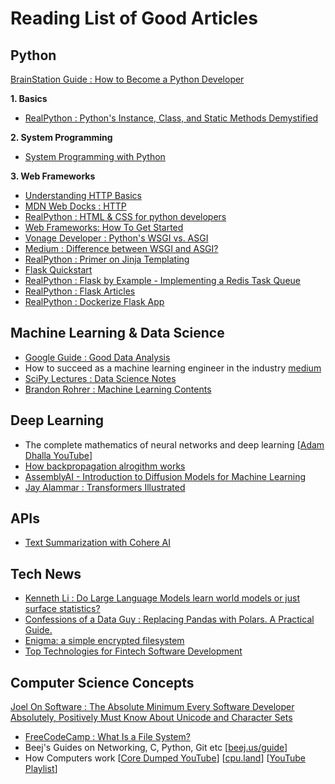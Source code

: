 # Reading List of Good Articles

## Python

[BrainStation Guide : How to Become a Python Developer](https://brainstation.io/career-guides/how-to-become-a-python-developer)

**1. Basics**

- [RealPython : Python's Instance, Class, and Static Methods Demystified](https://realpython.com/instance-class-and-static-methods-demystified/)

**2. System Programming**

- [System Programming with Python](https://python-course.eu/applications-python/python-and-the-shell.php)

**3. Web Frameworks**

- [Understanding HTTP Basics](http://www.steves-internet-guide.com/http-basics/)
- [MDN Web Docks : HTTP](https://developer.mozilla.org/en-US/docs/Web/HTTP)
- [RealPython : HTML & CSS for python developers](https://realpython.com/html-css-python/)
- [Web Frameworks: How To Get Started](https://djangostars.com/blog/what-is-a-web-framework/)
- [Vonage Developer : Python's WSGI vs. ASGI](https://developer.vonage.com/en/blog/21/11/19/how-wsgi-vs-asgi-is-like-baking-a-cake)
- [Medium : Difference between WSGI and ASGI?](https://medium.com/analytics-vidhya/difference-between-wsgi-and-asgi-807158ed1d4c)
- [RealPython : Primer on Jinja Templating](https://realpython.com/primer-on-jinja-templating/)
- [Flask Quickstart](https://flask.palletsprojects.com/en/2.2.x/quickstart/)
- [RealPython : Flask by Example - Implementing a Redis Task Queue](https://realpython.com/flask-by-example-implementing-a-redis-task-queue/)
- [RealPython : Flask Articles](https://realpython.com/tutorials/flask/)
- [RealPython : Dockerize Flask App](https://realpython.com/dockerizing-flask-with-compose-and-machine-from-localhost-to-the-cloud/)


## Machine Learning & Data Science

- [Google Guide : Good Data Analysis](https://developers.google.com/machine-learning/guides/good-data-analysis)
- How to succeed as a machine learning engineer in the industry [medium](https://towardsdatascience.com/how-to-succeed-as-a-machine-learning-engineer-in-the-industry-d36ffc2f2631)
- [SciPy Lectures : Data Science Notes](https://scipy-lectures.org/index.html)
- [Brandon Rohrer : Machine Learning Contents](https://e2eml.school/blog.html)

## Deep Learning
- The complete mathematics of neural networks and deep learning [[Adam Dhalla YouTube](https://www.youtube.com/watch?v=Ixl3nykKG9M&ab_channel=AdamDhalla)]
- [How backpropagation alrogithm works](http://neuralnetworksanddeeplearning.com/chap2.html)
- [AssemblyAI - Introduction to Diffusion Models for Machine Learning](https://www.assemblyai.com/blog/diffusion-models-for-machine-learning-introduction/)
- [Jay Alammar : Transformers Illustrated](https://jalammar.github.io/illustrated-transformer/)

## APIs

- [Text Summarization with Cohere AI](https://docs.cohere.ai/docs/text-summarization-guide)

## Tech News

- [Kenneth Li : Do Large Language Models learn world models or just surface statistics?](https://thegradient.pub/othello/)
- [Confessions of a Data Guy : Replacing Pandas with Polars. A Practical Guide.](https://www.confessionsofadataguy.com/replacing-pandas-with-polars-a-practical-guide/)
- [Enigma: a simple encrypted filesystem](https://github.com/aegistudio/enigma)
- [Top Technologies for Fintech Software Development](https://djangostars.com/blog/technologies-for-fintech-software-development/)

## Computer Science Concepts

[Joel On Software : The Absolute Minimum Every Software Developer Absolutely, Positively Must Know About Unicode and Character Sets](https://www.joelonsoftware.com/2003/10/08/the-absolute-minimum-every-software-developer-absolutely-positively-must-know-about-unicode-and-character-sets-no-excuses/)
- [FreeCodeCamp : What Is a File System?](https://www.freecodecamp.org/news/file-systems-architecture-explained/)
- Beej's Guides on Networking, C, Python, Git etc [[beej.us/guide](https://beej.us/guide/)]
- How Computers work [[Core Dumped YouTube](https://www.youtube.com/watch?v=HjneAhCy2N4&ab_channel=CoreDumped)] [[cpu.land](https://cpu.land/)] [[YouTube Playlist](https://www.youtube.com/playlist?list=PLnAxReCloSeTJc8ZGogzjtCtXl_eE6yzA)]


